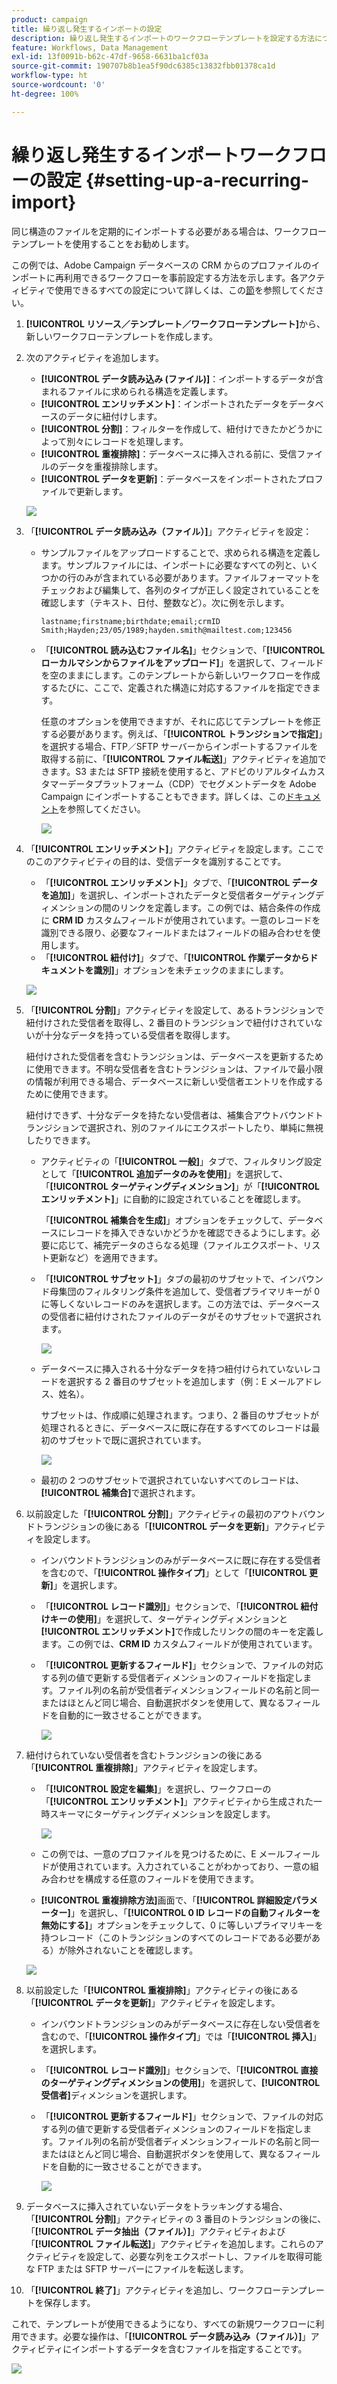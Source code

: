 ```yaml
---
product: campaign
title: 繰り返し発生するインポートの設定
description: 繰り返し発生するインポートのワークフローテンプレートを設定する方法について説明します。
feature: Workflows, Data Management
exl-id: 13f0091b-b62c-47df-9658-6631ba1cf03a
source-git-commit: 190707b8b1ea5f90dc6385c13832fbb01378ca1d
workflow-type: ht
source-wordcount: '0'
ht-degree: 100%

---
```


# 繰り返し発生するインポートワークフローの設定 {#setting-up-a-recurring-import}



同じ構造のファイルを定期的にインポートする必要がある場合は、ワークフローテンプレートを使用することをお勧めします。

この例では、Adobe Campaign データベースの CRM からのプロファイルのインポートに再利用できるワークフローを事前設定する方法を示します。各アクティビティで使用できるすべての設定について詳しくは、この[節](activities.md)を参照してください。

1. **[!UICONTROL リソース／テンプレート／ワークフローテンプレート]**&#x200B;から、新しいワークフローテンプレートを作成します。
1. 次のアクティビティを追加します。

   * **[!UICONTROL データ読み込み (ファイル)]**：インポートするデータが含まれるファイルに求められる構造を定義します。
   * **[!UICONTROL エンリッチメント]**：インポートされたデータをデータベースのデータに紐付けします。
   * **[!UICONTROL 分割]**：フィルターを作成して、紐付けできたかどうかによって別々にレコードを処理します。
   * **[!UICONTROL 重複排除]**：データベースに挿入される前に、受信ファイルのデータを重複排除します。
   * **[!UICONTROL データを更新]**：データベースをインポートされたプロファイルで更新します。

   ![](assets/import_template_example0.png)

1. 「**[!UICONTROL データ読み込み（ファイル）]**」アクティビティを設定：

   * サンプルファイルをアップロードすることで、求められる構造を定義します。サンプルファイルには、インポートに必要なすべての列と、いくつかの行のみが含まれている必要があります。ファイルフォーマットをチェックおよび編集して、各列のタイプが正しく設定されていることを確認します（テキスト、日付、整数など）。次に例を示します。

      ```
      lastname;firstname;birthdate;email;crmID
      Smith;Hayden;23/05/1989;hayden.smith@mailtest.com;123456
      ```

   * 「**[!UICONTROL 読み込むファイル名]**」セクションで、「**[!UICONTROL ローカルマシンからファイルをアップロード]**」を選択して、フィールドを空のままにします。このテンプレートから新しいワークフローを作成するたびに、ここで、定義された構造に対応するファイルを指定できます。

      任意のオプションを使用できますが、それに応じてテンプレートを修正する必要があります。例えば、「**[!UICONTROL トランジションで指定]**」を選択する場合、FTP／SFTP サーバーからインポートするファイルを取得する前に、「**[!UICONTROL ファイル転送]**」アクティビティを追加できます。S3 または SFTP 接続を使用すると、アドビのリアルタイムカスタマーデータプラットフォーム（CDP）でセグメントデータを Adobe Campaign にインポートすることもできます。詳しくは、この[ドキュメント](https://experienceleague.adobe.com/docs/experience-platform/destinations/catalog/email-marketing/adobe-campaign.html?lang=ja)を参照してください。

      ![](assets/import_template_example1.png)

1. 「**[!UICONTROL エンリッチメント]**」アクティビティを設定します。ここでのこのアクティビティの目的は、受信データを識別することです。

   * 「**[!UICONTROL エンリッチメント]**」タブで、「**[!UICONTROL データを追加]**」を選択し、インポートされたデータと受信者ターゲティングディメンションの間のリンクを定義します。この例では、結合条件の作成に **CRM ID** カスタムフィールドが使用されています。一意のレコードを識別できる限り、必要なフィールドまたはフィールドの組み合わせを使用します。
   * 「**[!UICONTROL 紐付け]**」タブで、「**[!UICONTROL 作業データからドキュメントを識別]**」オプションを未チェックのままにします。

   ![](assets/import_template_example2.png)

1. 「**[!UICONTROL 分割]**」アクティビティを設定して、あるトランジションで紐付けされた受信者を取得し、2 番目のトランジションで紐付けされていないが十分なデータを持っている受信者を取得します。

   紐付けされた受信者を含むトランジションは、データベースを更新するために使用できます。不明な受信者を含むトランジションは、ファイルで最小限の情報が利用できる場合、データベースに新しい受信者エントリを作成するために使用できます。

   紐付けできず、十分なデータを持たない受信者は、補集合アウトバウンドトランジションで選択され、別のファイルにエクスポートしたり、単純に無視したりできます。

   * アクティビティの「**[!UICONTROL 一般]**」タブで、フィルタリング設定として「**[!UICONTROL 追加データのみを使用]**」を選択して、「**[!UICONTROL ターゲティングディメンション]**」が「**[!UICONTROL エンリッチメント]**」に自動的に設定されていることを確認します。

      「**[!UICONTROL 補集合を生成]**」オプションをチェックして、データベースにレコードを挿入できないかどうかを確認できるようにします。必要に応じて、補完データのさらなる処理（ファイルエクスポート、リスト更新など）を適用できます。

   * 「**[!UICONTROL サブセット]**」タブの最初のサブセットで、インバウンド母集団のフィルタリング条件を追加して、受信者プライマリキーが 0 に等しくないレコードのみを選択します。この方法では、データベースの受信者に紐付けされたファイルのデータがそのサブセットで選択されます。

      ![](assets/import_template_example3.png)

   * データベースに挿入される十分なデータを持つ紐付けられていないレコードを選択する 2 番目のサブセットを追加します（例：E メールアドレス、姓名）。

      サブセットは、作成順に処理されます。つまり、2 番目のサブセットが処理されるときに、データベースに既に存在するすべてのレコードは最初のサブセットで既に選択されています。

      ![](assets/import_template_example3_2.png)

   * 最初の 2 つのサブセットで選択されていないすべてのレコードは、**[!UICONTROL 補集合]**&#x200B;で選択されます。

1. 以前設定した「**[!UICONTROL 分割]**」アクティビティの最初のアウトバウンドトランジションの後にある「**[!UICONTROL データを更新]**」アクティビティを設定します。

   * インバウンドトランジションのみがデータベースに既に存在する受信者を含むので、「**[!UICONTROL 操作タイプ]**」として「**[!UICONTROL 更新]**」を選択します。
   * 「**[!UICONTROL レコード識別]**」セクションで、「**[!UICONTROL 紐付けキーの使用]**」を選択して、ターゲティングディメンションと&#x200B;**[!UICONTROL エンリッチメント]**&#x200B;で作成したリンクの間のキーを定義します。この例では、**CRM ID** カスタムフィールドが使用されています。
   * 「**[!UICONTROL 更新するフィールド]**」セクションで、ファイルの対応する列の値で更新する受信者ディメンションのフィールドを指定します。ファイル列の名前が受信者ディメンションフィールドの名前と同一またはほとんど同じ場合、自動選択ボタンを使用して、異なるフィールドを自動的に一致させることができます。

      ![](assets/import_template_example6.png)

1. 紐付けられていない受信者を含むトランジションの後にある「**[!UICONTROL 重複排除]**」アクティビティを設定します。

   * 「**[!UICONTROL 設定を編集]**」を選択し、ワークフローの「**[!UICONTROL エンリッチメント]**」アクティビティから生成された一時スキーマにターゲティングディメンションを設定します。

      ![](assets/import_template_example4.png)

   * この例では、一意のプロファイルを見つけるために、E メールフィールドが使用されています。入力されていることがわかっており、一意の組み合わせを構成する任意のフィールドを使用できます。
   * **[!UICONTROL 重複排除方法]**&#x200B;画面で、「**[!UICONTROL 詳細設定パラメーター]**」を選択し、「**[!UICONTROL 0 ID レコードの自動フィルターを無効にする]**」オプションをチェックして、0 に等しいプライマリキーを持つレコード（このトランジションのすべてのレコードである必要がある）が除外されないことを確認します。

   ![](assets/import_template_example7.png)

1. 以前設定した「**[!UICONTROL 重複排除]**」アクティビティの後にある「**[!UICONTROL データを更新]**」アクティビティを設定します。

   * インバウンドトランジションのみがデータベースに存在しない受信者を含むので、「**[!UICONTROL 操作タイプ]**」では「**[!UICONTROL 挿入]**」を選択します。
   * 「**[!UICONTROL レコード識別]**」セクションで、「**[!UICONTROL 直接のターゲティングディメンションの使用]**」を選択して、**[!UICONTROL 受信者]**&#x200B;ディメンションを選択します。
   * 「**[!UICONTROL 更新するフィールド]**」セクションで、ファイルの対応する列の値で更新する受信者ディメンションのフィールドを指定します。ファイル列の名前が受信者ディメンションフィールドの名前と同一またはほとんど同じ場合、自動選択ボタンを使用して、異なるフィールドを自動的に一致させることができます。

      ![](assets/import_template_example8.png)

1. データベースに挿入されていないデータをトラッキングする場合、「**[!UICONTROL 分割]**」アクティビティの 3 番目のトランジションの後に、「**[!UICONTROL データ抽出（ファイル）]**」アクティビティおよび「**[!UICONTROL ファイル転送]**」アクティビティを追加します。これらのアクティビティを設定して、必要な列をエクスポートし、ファイルを取得可能な FTP または SFTP サーバーにファイルを転送します。
1. 「**[!UICONTROL 終了]**」アクティビティを追加し、ワークフローテンプレートを保存します。

これで、テンプレートが使用できるようになり、すべての新規ワークフローに利用できます。必要な操作は、「**[!UICONTROL データ読み込み（ファイル）]**」アクティビティにインポートするデータを含むファイルを指定することです。

![](assets/import_template_example9.png)
